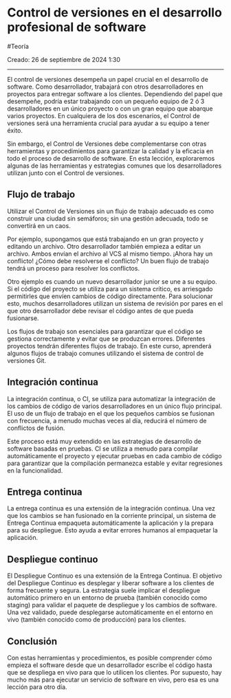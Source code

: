 # Control de versiones en el desarrollo profesional de software
#Teoría 

Creado: 26 de septiembre de 2024 1:30

---

El control de versiones desempeña un papel crucial en el desarrollo de software. Como desarrollador, trabajará con otros desarrolladores en proyectos para entregar software a los clientes. Dependiendo del papel que desempeñe, podría estar trabajando con un pequeño equipo de 2 ó 3 desarrolladores en un único proyecto o con un gran equipo que abarque varios proyectos. En cualquiera de los dos escenarios, el Control de versiones será una herramienta crucial para ayudar a su equipo a tener éxito.

Sin embargo, el Control de Versiones debe complementarse con otras herramientas y procedimientos para garantizar la calidad y la eficacia en todo el proceso de desarrollo de software. En esta lección, exploraremos algunas de las herramientas y estrategias comunes que los desarrolladores utilizan junto con el Control de versiones.

## **Flujo de trabajo**

Utilizar el Control de Versiones sin un flujo de trabajo adecuado es como construir una ciudad sin semáforos; sin una gestión adecuada, todo se convertirá en un caos.

Por ejemplo, supongamos que está trabajando en un gran proyecto y editando un archivo. Otro desarrollador también empieza a editar un archivo. Ambos envían el archivo al VCS al mismo tiempo. ¡Ahora hay un conflicto! ¿Cómo debe resolverse el conflicto? Un buen flujo de trabajo tendrá un proceso para resolver los conflictos.

Otro ejemplo es cuando un nuevo desarrollador junior se une a su equipo. Si el código del proyecto se utiliza para un sistema crítico, es arriesgado permitirles que envíen cambios de código directamente. Para solucionar esto, muchos desarrolladores utilizan un sistema de revisión por pares en el que otro desarrollador debe revisar el código antes de que pueda fusionarse.

Los flujos de trabajo son esenciales para garantizar que el código se gestiona correctamente y evitar que se produzcan errores. Diferentes proyectos tendrán diferentes flujos de trabajo. En este curso, aprenderá algunos flujos de trabajo comunes utilizando el sistema de control de versiones Git.

## **Integración continua**

La integración continua, o CI, se utiliza para automatizar la integración de los cambios de código de varios desarrolladores en un único flujo principal. El uso de un flujo de trabajo en el que los pequeños cambios se fusionan con frecuencia, a menudo muchas veces al día, reducirá el número de conflictos de fusión.

Este proceso está muy extendido en las estrategias de desarrollo de software basadas en pruebas. CI se utiliza a menudo para compilar automáticamente el proyecto y ejecutar pruebas en cada cambio de código para garantizar que la compilación permanezca estable y evitar regresiones en la funcionalidad.

## **Entrega continua**

La entrega continua es una extensión de la integración continua. Una vez que los cambios se han fusionado en la corriente principal, un sistema de Entrega Continua empaqueta automáticamente la aplicación y la prepara para su despliegue. Esto ayuda a evitar errores humanos al empaquetar la aplicación.

## **Despliegue continuo**

El Despliegue Continuo es una extensión de la Entrega Continua. El objetivo del Despliegue Continuo es desplegar y liberar software a los clientes de forma frecuente y segura. La estrategia suele implicar el despliegue automático primero en un entorno de prueba (también conocido como staging) para validar el paquete de despliegue y los cambios de software. Una vez validado, puede desplegarse automáticamente en el entorno en vivo (también conocido como de producción) para los clientes.

## **Conclusión**

Con estas herramientas y procedimientos, es posible comprender cómo empieza el software desde que un desarrollador escribe el código hasta que se despliega en vivo para que lo utilicen los clientes. Por supuesto, hay mucho más para ejecutar un servicio de software en vivo, pero esa es una lección para otro día.